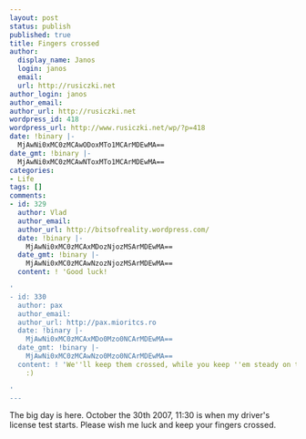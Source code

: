 ```yaml
---
layout: post
status: publish
published: true
title: Fingers crossed
author:
  display_name: Janos
  login: janos
  email: 
  url: http://rusiczki.net
author_login: janos
author_email: 
author_url: http://rusiczki.net
wordpress_id: 418
wordpress_url: http://www.rusiczki.net/wp/?p=418
date: !binary |-
  MjAwNi0xMC0zMCAwODoxMTo1MCArMDEwMA==
date_gmt: !binary |-
  MjAwNi0xMC0zMCAwNToxMTo1MCArMDEwMA==
categories:
- Life
tags: []
comments:
- id: 329
  author: Vlad
  author_email: 
  author_url: http://bitsofreality.wordpress.com/
  date: !binary |-
    MjAwNi0xMC0zMCAxMDozNjozMSArMDEwMA==
  date_gmt: !binary |-
    MjAwNi0xMC0zMCAwNzozNjozMSArMDEwMA==
  content: ! 'Good luck!

'
- id: 330
  author: pax
  author_email: 
  author_url: http://pax.mioritcs.ro
  date: !binary |-
    MjAwNi0xMC0zMCAxMDo0Mzo0NCArMDEwMA==
  date_gmt: !binary |-
    MjAwNi0xMC0zMCAwNzo0Mzo0NCArMDEwMA==
  content: ! 'We''ll keep them crossed, while you keep ''em steady on the wheel. Deal?
    :)

'
---
```

<p>The big day is here. October the 30th 2007, 11:30 is when my driver's license test starts. Please wish me luck and keep your fingers crossed.</p>
